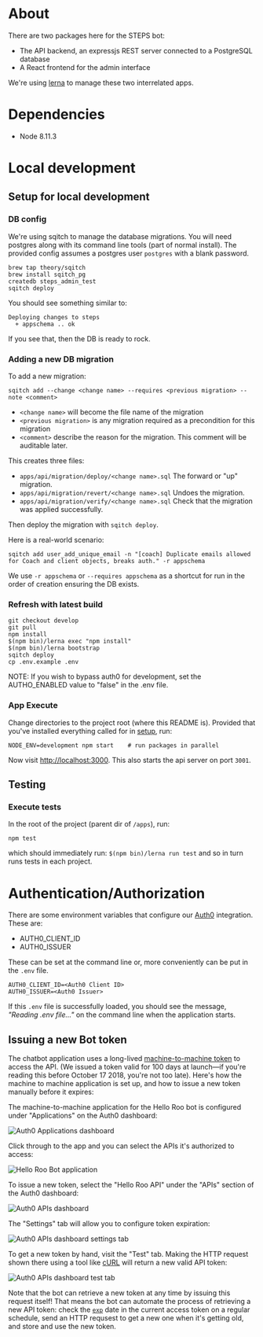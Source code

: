 # About

There are two packages here for the STEPS bot:

* The API backend, an expressjs REST server connected to a PostgreSQL database
* A React frontend for the admin interface

We're using [lerna](https://lernajs.io/) to manage these two interrelated apps.

# Dependencies

* Node 8.11.3

# Local development

## Setup for local development

### DB config

We're using sqitch to manage the database migrations.
You will need postgres along with its command line tools (part of normal install).
The provided config assumes a postgres user `postgres` with a blank password.

```
brew tap theory/sqitch
brew install sqitch_pg
createdb steps_admin_test
sqitch deploy
```

You should see something similar to:

```
Deploying changes to steps
  + appschema .. ok
```

If you see that, then the DB is ready to rock.

### Adding a new DB migration

To add a new migration:

```
sqitch add --change <change name> --requires <previous migration> --note <comment>
```

- `<change name>` will become the file name of the migration
- `<previous migration>` is any migration required as a precondition for this migration
- `<comment>` describe the reason for the migration. This comment will be auditable later.

This creates three files:

- `apps/api/migration/deploy/<change name>.sql` The forward or "up" migration.
- `apps/api/migration/revert/<change name>.sql` Undoes the migration.
- `apps/api/migration/verify/<change name>.sql` Check that the migration was applied successfully.

Then deploy the migration with `sqitch deploy`.

Here is a real-world scenario:

```
sqitch add user_add_unique_email -n "[coach] Duplicate emails allowed for Coach and client objects, breaks auth." -r appschema
```

We use `-r appschema` or `--requires appschema` as a shortcut for run in the order of creation ensuring the DB exists.

### Refresh with latest build

```
git checkout develop
git pull
npm install
$(npm bin)/lerna exec "npm install"
$(npm bin)/lerna bootstrap
sqitch deploy
cp .env.example .env 
```
NOTE: If you wish to bypass auth0 for development, set the AUTHO_ENABLED value to "false" in the .env file.

### App Execute
Change directories to the project root (where this README is).
Provided that you've installed everything called for in [setup](#setup), run:

```
NODE_ENV=development npm start    # run packages in parallel
```

Now visit <http://localhost:3000>. This also starts the api server on port `3001`. 

## Testing

### Execute tests

In the root of the project (parent dir of `/apps`), run:

```
npm test
```

which should immediately run:
`$(npm bin)/lerna run test` and so in turn runs tests in each project.

# Authentication/Authorization

There are some environment variables that configure our [Auth0](https://auth0.com/)
integration. These are:

* AUTH0_CLIENT_ID
* AUTH0_ISSUER

These can be set at the command line or, more conveniently can be put in the
`.env` file.

```
AUTH0_CLIENT_ID=<Auth0 Client ID>
AUTH0_ISSUER=<Auth0 Issuer>
```

If this `.env` file is successfully loaded, you should see the message,
_"Reading .env file..."_ on the command line when the application starts.

## Issuing a new Bot token

The chatbot application uses a long-lived [machine-to-machine token](https://auth0.com/blog/using-m2m-authorization/)
to access the API. (We issued a token valid for 100 days at launch—if you're reading this before October 17 2018, you're not too late). Here's how the machine to machine application is set up, and how to issue a new token manually before it expires:

The machine-to-machine application for the Hello Roo bot is configured under "Applications" on the Auth0 dashboard:

![Auth0 Applications dashboard](docs/applications-dashboard.png?raw=true "Auth0 Applications dashboard")

Click through to the app and you can select the APIs it's authorized to access:

![Hello Roo Bot application](docs/bot-application.png?raw=true "Hello Roo Bot application")

To issue a new token, select the "Hello Roo API" under the "APIs" section of the Auth0 dashboard:

![Auth0 APIs dashboard](docs/api-dashboard.png?raw=true "API dashboard")

The "Settings" tab will allow you to configure token expiration:

![Auth0 APIs dashboard settings tab](docs/settings-tab.png?raw=true "Auth0 APIs dashboard settings tab")

To get a new token by hand, visit the "Test" tab. Making the HTTP request shown there using a tool like [cURL](https://curl.haxx.se/) will return a new valid API token:

![Auth0 APIs dashboard test tab](docs/test-tab.png?raw=true "Auth0 APIs dashboard test tab")

Note that the bot can retrieve a new token at any time by issuing this request itself! That means the bot can automate the process of retrieving a new API token: check the [`exp`](https://auth0.com/docs/tokens/access-token) date in the current access token on a regular schedule, send an HTTP requsest to get a new one when it's getting old, and store and use the new token.


